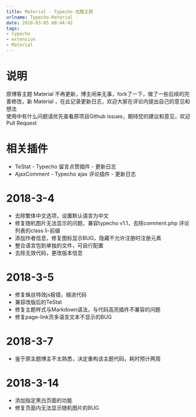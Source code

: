 ```yaml
---
title: Material - Typecho 炫酷主题
urlname: Typecho-Material
date: 2018-03-05 00:44:42
tags: 
- typecho
- extension
- Material
---
```

说明
==

原博客主题 Material 不再更新，博主闲来无事，fork了一下，做了一些后续的完善修改，新 Material ，在此记录更新日志，欢迎大家在评论内提出自己的意见和想法  
使用中有什么问题请优先查看原项目Github issues，期待您的建议和意见，欢迎 Pull Request


<!--more-->


相关插件
====

*   TeStat - Typecho 留言点赞插件 - 更新日志
*   AjaxComment - Typecho ajax 评论插件 - 更新日志

2018-3-4
========

*   去除繁体中文选项，设置默认语言为中文
*   修复随机图片无法显示的问题，兼容typecho v1.1，去除comment.php 评论列表的class li-前缀
*   添加作者信息，修复图标显示BUG，隐藏不允许注册时注册元素
*   整合语言包到单独的文件，可自行配置
*   去除无效代码，更改版本信息

2018-3-5
========

*   修复蛛丝特效js报错，缩进代码
*   兼容改版后的TeStat
*   修复主题样式与Markdown语法，与代码高亮插件不兼容的问题
*   修复page-link页多语言文本不显示的BUG

2018-3-7
========

*   鉴于原主题博主不太熟悉，决定重构该主题代码，耗时预计两周

2018-3-14
=========

*   添加指定黑白页面的功能
*   修复页面内无法显示随机图片的BUG